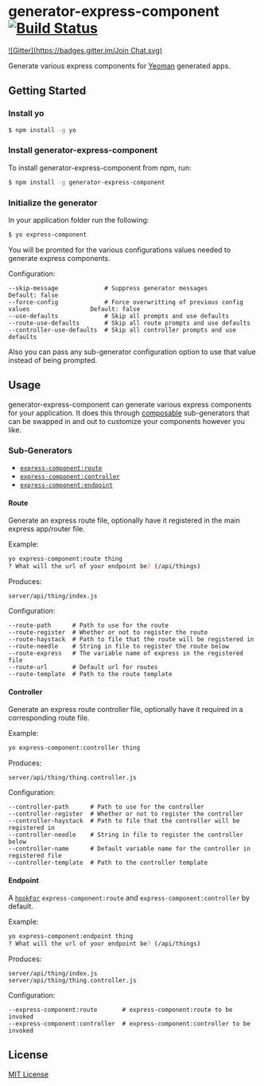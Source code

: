 # generator-express-component [![Build Status](https://secure.travis-ci.org/yo-components/generator-express-component.png?branch=master)](https://travis-ci.org/yo-components/generator-express-component)
[![Gitter](https://badges.gitter.im/Join Chat.svg)](https://gitter.im/yo-components/generator-express-component?utm_source=badge&utm_medium=badge&utm_campaign=pr-badge&utm_content=badge)

Generate various express components for [Yeoman](http://yeoman.io) generated apps.


## Getting Started

### Install yo

```bash
$ npm install -g yo
```

### Install generator-express-component

To install generator-express-component from npm, run:

```bash
$ npm install -g generator-express-component
```

### Initialize the generator

In your application folder run the following:

```bash
$ yo express-component
```

You will be promted for the various configurations values needed to generate express components.

Configuration:

    --skip-message             # Suppress generator messages                                  Default: false
    --force-config             # Force overwritting of previous config values                 Default: false
    --use-defaults             # Skip all prompts and use defaults
    --route-use-defaults       # Skip all route prompts and use defaults
    --controller-use-defaults  # Skip all controller prompts and use defaults

Also you can pass any sub-generator configuration option to use that value instead of being prompted.


## Usage

generator-express-component can generate various express components for your application. It does this through [composable](http://yeoman.io/authoring/composability.html) sub-generators that can be swapped in and out to customize your components however you like.

### Sub-Generators

- [`express-component:route`](#route)
- [`express-component:controller`](#controller)
- [`express-component:endpoint`](#endpoint)

#### Route

Generate an express route file, optionally have it registered in the main express app/router file.

Example:
```bash
yo express-component:route thing
? What will the url of your endpoint be? (/api/things)
```

Produces:

    server/api/thing/index.js

Configuration:

    --route-path      # Path to use for the route
    --route-register  # Whether or not to register the route
    --route-haystack  # Path to file that the route will be registered in
    --route-needle    # String in file to register the route below
    --route-express   # The variable name of express in the registered file
    --route-url       # Default url for routes
    --route-template  # Path to the route template

#### Controller

Generate an express route controller file, optionally have it required in a corresponding route file.

Example:
```bash
yo express-component:controller thing
```

Produces:

    server/api/thing/thing.controller.js

Configuration:

    --controller-path      # Path to use for the controller
    --controller-register  # Whether or not to register the controller
    --controller-haystack  # Path to file that the controller will be registered in
    --controller-needle    # String in file to register the controller below
    --controller-name      # Default variable name for the controller in registered file
    --controller-template  # Path to the controller template

#### Endpoint

A [`hookFor`](https://yeoman.github.io/generator/NamedBase.html#hookFor) `express-component:route` and `express-component:controller` by default.

Example:
```bash
yo express-component:endpoint thing
? What will the url of your endpoint be? (/api/things)
```

Produces:

    server/api/thing/index.js
    server/api/thing/thing.controller.js

Configuration:

    --express-component:route       # express-component:route to be invoked
    --express-component:controller  # express-component:controller to be invoked


## License

[MIT License](http://en.wikipedia.org/wiki/MIT_License)
